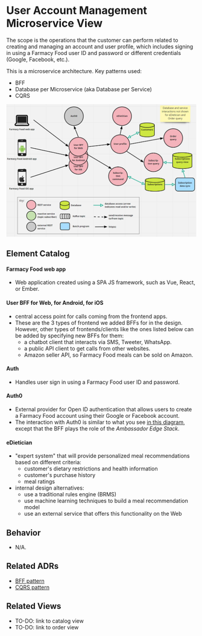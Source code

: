 # User Account Management Microservice View 
The scope is the operations that the customer can perform related to creating and managing an account and user profile,
which includes signing in using a Farmacy Food user ID and password or different credentials (Google, Facebook, etc.). 

This is a microservice architecture. Key patterns used:
- BFF
- Database per Microservice (aka Database per Service)
- CQRS 

![User account management runtime view](../images/user-account-mgmt-runtime-view-primary.png?raw=true)

## Element Catalog 

#### Farmacy Food web app
- Web application created using a SPA JS framework, such as Vue, React, or Ember.

#### User BFF for Web, for Android, for iOS
- central access point for calls coming from the frontend apps.
- These are the 3 types of frontend we added BFFs for in the design. However, other types of frontends/clients like the
ones listed below can be added by specifying new BFFs for them:
    - a chatbot client that interacts via SMS, Tweeter, WhatsApp. 
    - a public API client to get calls from other websites.
    - Amazon seller API, so Farmacy Food meals can be sold on Amazon.

#### Auth
- Handles user sign in using a Farmacy Food user ID and password.

#### Auth0
- External provider for Open ID authentication that allows users to create a Farmacy Food account using their Google or
Facebook account.
- The interaction with Auth0 is similar to what you see [in this diagram](https://www.getambassador.io/docs/latest/topics/using/filters/oauth2/#the-ambassador-authentication-flow), except that the BFF plays the role of the *Ambassador Edge Stack*.

#### eDietician
- "expert system" that will provide personalized meal recommendations based on different criteria:
    - customer's dietary restrictions and health information
    - customer's purchase history
    - meal ratings
- internal design alternatives:
    - use a traditional rules engine (BRMS) 
    - use machine learning techniques to build a meal recommendation model
    - use an external service that offers this functionality on the Web 


## Behavior
- N/A.
 
## Related ADRs 
- [BFF pattern](../ADRs/ADR002-bff-pattern.md)
- [CQRS pattern](../ADRs/ADR004-cqrs-pattern.md)

## Related Views
- TO-DO: link to catalog view 
- TO-DO: link to order view 
